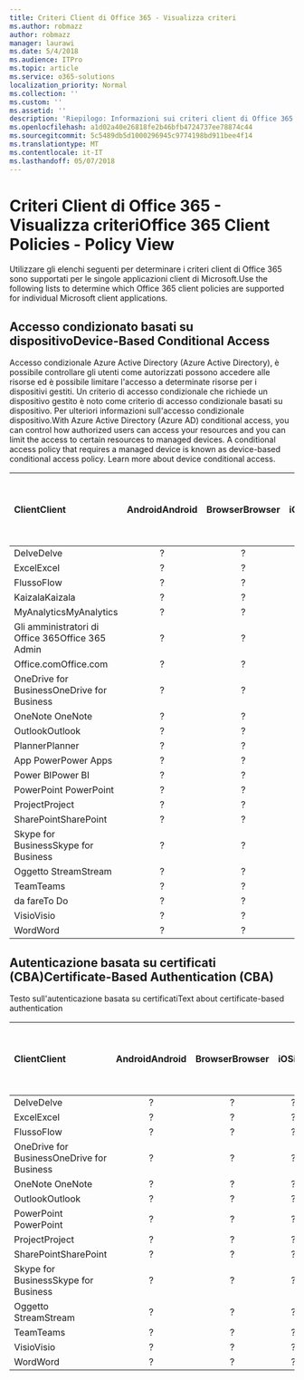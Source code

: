 ```yaml
---
title: Criteri Client di Office 365 - Visualizza criteri
ms.author: robmazz
author: robmazz
manager: laurawi
ms.date: 5/4/2018
ms.audience: ITPro
ms.topic: article
ms.service: o365-solutions
localization_priority: Normal
ms.collection: ''
ms.custom: ''
ms.assetid: ''
description: 'Riepilogo: Informazioni sui criteri client di Office 365 supportati da Android, browser, iOS, Mac OS X, Windows e Windows Mobile.'
ms.openlocfilehash: a1d02a40e26818fe2b46bfb4724737ee78874c44
ms.sourcegitcommit: 5c5489db5d1000296945c9774198bd911bee4f14
ms.translationtype: MT
ms.contentlocale: it-IT
ms.lasthandoff: 05/07/2018
---
```

# <a name="office-365-client-policies---policy-view"></a><span data-ttu-id="417d3-103">Criteri Client di Office 365 - Visualizza criteri</span><span class="sxs-lookup"><span data-stu-id="417d3-103">Office 365 Client Policies - Policy View</span></span>
<span data-ttu-id="417d3-104">Utilizzare gli elenchi seguenti per determinare i criteri client di Office 365 sono supportati per le singole applicazioni client di Microsoft.</span><span class="sxs-lookup"><span data-stu-id="417d3-104">Use the following lists to determine which Office 365 client policies are supported for individual Microsoft client applications.</span></span>

## <a name="device-based-conditional-access"></a><span data-ttu-id="417d3-105">Accesso condizionato basati su dispositivo</span><span class="sxs-lookup"><span data-stu-id="417d3-105">Device-Based Conditional Access</span></span>
<span data-ttu-id="417d3-p101">Accesso condizionale Azure Active Directory (Azure Active Directory), è possibile controllare gli utenti come autorizzati possono accedere alle risorse ed è possibile limitare l'accesso a determinate risorse per i dispositivi gestiti. Un criterio di accesso condizionale che richiede un dispositivo gestito è noto come criterio di accesso condizionale basati su dispositivo. Per ulteriori informazioni sull'accesso condizionale dispositivo.</span><span class="sxs-lookup"><span data-stu-id="417d3-p101">With Azure Active Directory (Azure AD) conditional access, you can control how authorized users can access your resources and you can limit the access to certain resources to managed devices. A conditional access policy that requires a managed device is known as device-based conditional access policy. Learn more about device conditional access.</span></span>

|<span data-ttu-id="417d3-109">**Client**</span><span class="sxs-lookup"><span data-stu-id="417d3-109">**Client**</span></span>|<span data-ttu-id="417d3-110">**Android**</span><span class="sxs-lookup"><span data-stu-id="417d3-110">**Android**</span></span>|<span data-ttu-id="417d3-111">**Browser**</span><span class="sxs-lookup"><span data-stu-id="417d3-111">**Browser**</span></span>|<span data-ttu-id="417d3-112">**iOS**</span><span class="sxs-lookup"><span data-stu-id="417d3-112">**iOS**</span></span>|<span data-ttu-id="417d3-113">**Mac OS X**</span><span class="sxs-lookup"><span data-stu-id="417d3-113">**Mac OS X**</span></span>|<span data-ttu-id="417d3-114">**Windows Desktop**</span><span class="sxs-lookup"><span data-stu-id="417d3-114">**Windows Desktop**</span></span>|<span data-ttu-id="417d3-115">**10 Windows Mobile**</span><span class="sxs-lookup"><span data-stu-id="417d3-115">**Windows 10 Mobile**</span></span>|<span data-ttu-id="417d3-116">**App di moderno Windows 10**</span><span class="sxs-lookup"><span data-stu-id="417d3-116">**Windows 10 Modern Apps**</span></span>|
|:-----|:-----:|:------:|:------:|:-----:|:-----:|:-----:|:-----:|
| <span data-ttu-id="417d3-117">Delve</span><span class="sxs-lookup"><span data-stu-id="417d3-117">Delve</span></span> | <span data-ttu-id="417d3-118">?</span><span class="sxs-lookup"><span data-stu-id="417d3-118"></span></span> | <span data-ttu-id="417d3-119">?</span><span class="sxs-lookup"><span data-stu-id="417d3-119"></span></span> | <span data-ttu-id="417d3-120">?</span><span class="sxs-lookup"><span data-stu-id="417d3-120"></span></span> | <span data-ttu-id="417d3-121">?</span><span class="sxs-lookup"><span data-stu-id="417d3-121"></span></span> | <span data-ttu-id="417d3-122">?</span><span class="sxs-lookup"><span data-stu-id="417d3-122"></span></span> | <span data-ttu-id="417d3-123">?</span><span class="sxs-lookup"><span data-stu-id="417d3-123"></span></span> | <span data-ttu-id="417d3-124">?</span><span class="sxs-lookup"><span data-stu-id="417d3-124"></span></span> |
| <span data-ttu-id="417d3-125">Excel</span><span class="sxs-lookup"><span data-stu-id="417d3-125">Excel</span></span> | <span data-ttu-id="417d3-126">?</span><span class="sxs-lookup"><span data-stu-id="417d3-126"></span></span> | <span data-ttu-id="417d3-127">?</span><span class="sxs-lookup"><span data-stu-id="417d3-127"></span></span> | <span data-ttu-id="417d3-128">?</span><span class="sxs-lookup"><span data-stu-id="417d3-128"></span></span> | <span data-ttu-id="417d3-129">?</span><span class="sxs-lookup"><span data-stu-id="417d3-129"></span></span> | <span data-ttu-id="417d3-130">?</span><span class="sxs-lookup"><span data-stu-id="417d3-130"></span></span> | <span data-ttu-id="417d3-131">?</span><span class="sxs-lookup"><span data-stu-id="417d3-131"></span></span> | <span data-ttu-id="417d3-132">?</span><span class="sxs-lookup"><span data-stu-id="417d3-132"></span></span> |
| <span data-ttu-id="417d3-133">Flusso</span><span class="sxs-lookup"><span data-stu-id="417d3-133">Flow</span></span> | <span data-ttu-id="417d3-134">?</span><span class="sxs-lookup"><span data-stu-id="417d3-134"></span></span> | <span data-ttu-id="417d3-135">?</span><span class="sxs-lookup"><span data-stu-id="417d3-135"></span></span> | <span data-ttu-id="417d3-136">?</span><span class="sxs-lookup"><span data-stu-id="417d3-136"></span></span> | <span data-ttu-id="417d3-137">?</span><span class="sxs-lookup"><span data-stu-id="417d3-137"></span></span> | <span data-ttu-id="417d3-138">?</span><span class="sxs-lookup"><span data-stu-id="417d3-138"></span></span> | <span data-ttu-id="417d3-139">?</span><span class="sxs-lookup"><span data-stu-id="417d3-139"></span></span> | <span data-ttu-id="417d3-140">?</span><span class="sxs-lookup"><span data-stu-id="417d3-140"></span></span> |
| <span data-ttu-id="417d3-141">Kaizala</span><span class="sxs-lookup"><span data-stu-id="417d3-141">Kaizala</span></span> | <span data-ttu-id="417d3-142">?</span><span class="sxs-lookup"><span data-stu-id="417d3-142"></span></span> | <span data-ttu-id="417d3-143">?</span><span class="sxs-lookup"><span data-stu-id="417d3-143"></span></span> | <span data-ttu-id="417d3-144">?</span><span class="sxs-lookup"><span data-stu-id="417d3-144"></span></span> | <span data-ttu-id="417d3-145">?</span><span class="sxs-lookup"><span data-stu-id="417d3-145"></span></span> | <span data-ttu-id="417d3-146">?</span><span class="sxs-lookup"><span data-stu-id="417d3-146"></span></span> | <span data-ttu-id="417d3-147">?</span><span class="sxs-lookup"><span data-stu-id="417d3-147"></span></span> | <span data-ttu-id="417d3-148">?</span><span class="sxs-lookup"><span data-stu-id="417d3-148"></span></span> |
| <span data-ttu-id="417d3-149">MyAnalytics</span><span class="sxs-lookup"><span data-stu-id="417d3-149">MyAnalytics</span></span> | <span data-ttu-id="417d3-150">?</span><span class="sxs-lookup"><span data-stu-id="417d3-150"></span></span> | <span data-ttu-id="417d3-151">?</span><span class="sxs-lookup"><span data-stu-id="417d3-151"></span></span> | <span data-ttu-id="417d3-152">?</span><span class="sxs-lookup"><span data-stu-id="417d3-152"></span></span> | <span data-ttu-id="417d3-153">?</span><span class="sxs-lookup"><span data-stu-id="417d3-153"></span></span> | <span data-ttu-id="417d3-154">?</span><span class="sxs-lookup"><span data-stu-id="417d3-154"></span></span> | <span data-ttu-id="417d3-155">?</span><span class="sxs-lookup"><span data-stu-id="417d3-155"></span></span> | <span data-ttu-id="417d3-156">?</span><span class="sxs-lookup"><span data-stu-id="417d3-156"></span></span> |
| <span data-ttu-id="417d3-157">Gli amministratori di Office 365</span><span class="sxs-lookup"><span data-stu-id="417d3-157">Office 365 Admin</span></span> | <span data-ttu-id="417d3-158">?</span><span class="sxs-lookup"><span data-stu-id="417d3-158"></span></span> | <span data-ttu-id="417d3-159">?</span><span class="sxs-lookup"><span data-stu-id="417d3-159"></span></span> | <span data-ttu-id="417d3-160">?</span><span class="sxs-lookup"><span data-stu-id="417d3-160"></span></span> | <span data-ttu-id="417d3-161">?</span><span class="sxs-lookup"><span data-stu-id="417d3-161"></span></span> | <span data-ttu-id="417d3-162">?</span><span class="sxs-lookup"><span data-stu-id="417d3-162"></span></span> | <span data-ttu-id="417d3-163">?</span><span class="sxs-lookup"><span data-stu-id="417d3-163"></span></span> | <span data-ttu-id="417d3-164">?</span><span class="sxs-lookup"><span data-stu-id="417d3-164"></span></span> |
| <span data-ttu-id="417d3-165">Office.com</span><span class="sxs-lookup"><span data-stu-id="417d3-165">Office.com</span></span> | <span data-ttu-id="417d3-166">?</span><span class="sxs-lookup"><span data-stu-id="417d3-166"></span></span> | <span data-ttu-id="417d3-167">?</span><span class="sxs-lookup"><span data-stu-id="417d3-167"></span></span> | <span data-ttu-id="417d3-168">?</span><span class="sxs-lookup"><span data-stu-id="417d3-168"></span></span> | <span data-ttu-id="417d3-169">?</span><span class="sxs-lookup"><span data-stu-id="417d3-169"></span></span> | <span data-ttu-id="417d3-170">?</span><span class="sxs-lookup"><span data-stu-id="417d3-170"></span></span> | <span data-ttu-id="417d3-171">?</span><span class="sxs-lookup"><span data-stu-id="417d3-171"></span></span> | <span data-ttu-id="417d3-172">?</span><span class="sxs-lookup"><span data-stu-id="417d3-172"></span></span> |
| <span data-ttu-id="417d3-173">OneDrive for Business</span><span class="sxs-lookup"><span data-stu-id="417d3-173">OneDrive for Business</span></span> | <span data-ttu-id="417d3-174">?</span><span class="sxs-lookup"><span data-stu-id="417d3-174"></span></span> | <span data-ttu-id="417d3-175">?</span><span class="sxs-lookup"><span data-stu-id="417d3-175"></span></span> | <span data-ttu-id="417d3-176">?</span><span class="sxs-lookup"><span data-stu-id="417d3-176"></span></span> | <span data-ttu-id="417d3-177">?</span><span class="sxs-lookup"><span data-stu-id="417d3-177"></span></span> | <span data-ttu-id="417d3-178">?</span><span class="sxs-lookup"><span data-stu-id="417d3-178"></span></span> | <span data-ttu-id="417d3-179">?</span><span class="sxs-lookup"><span data-stu-id="417d3-179"></span></span> | <span data-ttu-id="417d3-180">?</span><span class="sxs-lookup"><span data-stu-id="417d3-180"></span></span> |
| <span data-ttu-id="417d3-181"> OneNote </span><span class="sxs-lookup"><span data-stu-id="417d3-181">OneNote</span></span> | <span data-ttu-id="417d3-182">?</span><span class="sxs-lookup"><span data-stu-id="417d3-182"></span></span> | <span data-ttu-id="417d3-183">?</span><span class="sxs-lookup"><span data-stu-id="417d3-183"></span></span> | <span data-ttu-id="417d3-184">?</span><span class="sxs-lookup"><span data-stu-id="417d3-184"></span></span> | <span data-ttu-id="417d3-185">?</span><span class="sxs-lookup"><span data-stu-id="417d3-185"></span></span> | <span data-ttu-id="417d3-186">?</span><span class="sxs-lookup"><span data-stu-id="417d3-186"></span></span> | <span data-ttu-id="417d3-187">?</span><span class="sxs-lookup"><span data-stu-id="417d3-187"></span></span> | <span data-ttu-id="417d3-188">?</span><span class="sxs-lookup"><span data-stu-id="417d3-188"></span></span> |
| <span data-ttu-id="417d3-189">Outlook</span><span class="sxs-lookup"><span data-stu-id="417d3-189">Outlook</span></span> | <span data-ttu-id="417d3-190">?</span><span class="sxs-lookup"><span data-stu-id="417d3-190"></span></span> | <span data-ttu-id="417d3-191">?</span><span class="sxs-lookup"><span data-stu-id="417d3-191"></span></span> | <span data-ttu-id="417d3-192">?</span><span class="sxs-lookup"><span data-stu-id="417d3-192"></span></span> | <span data-ttu-id="417d3-193">?</span><span class="sxs-lookup"><span data-stu-id="417d3-193"></span></span> | <span data-ttu-id="417d3-194">?</span><span class="sxs-lookup"><span data-stu-id="417d3-194"></span></span> | <span data-ttu-id="417d3-195">?</span><span class="sxs-lookup"><span data-stu-id="417d3-195"></span></span> | <span data-ttu-id="417d3-196">?</span><span class="sxs-lookup"><span data-stu-id="417d3-196"></span></span> |
| <span data-ttu-id="417d3-197">Planner</span><span class="sxs-lookup"><span data-stu-id="417d3-197">Planner</span></span> | <span data-ttu-id="417d3-198">?</span><span class="sxs-lookup"><span data-stu-id="417d3-198"></span></span> | <span data-ttu-id="417d3-199">?</span><span class="sxs-lookup"><span data-stu-id="417d3-199"></span></span> | <span data-ttu-id="417d3-200">?</span><span class="sxs-lookup"><span data-stu-id="417d3-200"></span></span> | <span data-ttu-id="417d3-201">?</span><span class="sxs-lookup"><span data-stu-id="417d3-201"></span></span> | <span data-ttu-id="417d3-202">?</span><span class="sxs-lookup"><span data-stu-id="417d3-202"></span></span> | <span data-ttu-id="417d3-203">?</span><span class="sxs-lookup"><span data-stu-id="417d3-203"></span></span> | <span data-ttu-id="417d3-204">?</span><span class="sxs-lookup"><span data-stu-id="417d3-204"></span></span> |
| <span data-ttu-id="417d3-205">App Power</span><span class="sxs-lookup"><span data-stu-id="417d3-205">Power Apps</span></span> | <span data-ttu-id="417d3-206">?</span><span class="sxs-lookup"><span data-stu-id="417d3-206"></span></span> | <span data-ttu-id="417d3-207">?</span><span class="sxs-lookup"><span data-stu-id="417d3-207"></span></span> | <span data-ttu-id="417d3-208">?</span><span class="sxs-lookup"><span data-stu-id="417d3-208"></span></span> | <span data-ttu-id="417d3-209">?</span><span class="sxs-lookup"><span data-stu-id="417d3-209"></span></span> | <span data-ttu-id="417d3-210">?</span><span class="sxs-lookup"><span data-stu-id="417d3-210"></span></span> | <span data-ttu-id="417d3-211">?</span><span class="sxs-lookup"><span data-stu-id="417d3-211"></span></span> | <span data-ttu-id="417d3-212">?</span><span class="sxs-lookup"><span data-stu-id="417d3-212"></span></span> |
| <span data-ttu-id="417d3-213">Power BI</span><span class="sxs-lookup"><span data-stu-id="417d3-213">Power BI</span></span> | <span data-ttu-id="417d3-214">?</span><span class="sxs-lookup"><span data-stu-id="417d3-214"></span></span> | <span data-ttu-id="417d3-215">?</span><span class="sxs-lookup"><span data-stu-id="417d3-215"></span></span> | <span data-ttu-id="417d3-216">?</span><span class="sxs-lookup"><span data-stu-id="417d3-216"></span></span> | <span data-ttu-id="417d3-217">?</span><span class="sxs-lookup"><span data-stu-id="417d3-217"></span></span> | <span data-ttu-id="417d3-218">?</span><span class="sxs-lookup"><span data-stu-id="417d3-218"></span></span> | <span data-ttu-id="417d3-219">?</span><span class="sxs-lookup"><span data-stu-id="417d3-219"></span></span> | <span data-ttu-id="417d3-220">?</span><span class="sxs-lookup"><span data-stu-id="417d3-220"></span></span> |
| <span data-ttu-id="417d3-221"> PowerPoint </span><span class="sxs-lookup"><span data-stu-id="417d3-221">PowerPoint</span></span> | <span data-ttu-id="417d3-222">?</span><span class="sxs-lookup"><span data-stu-id="417d3-222"></span></span> | <span data-ttu-id="417d3-223">?</span><span class="sxs-lookup"><span data-stu-id="417d3-223"></span></span> | <span data-ttu-id="417d3-224">?</span><span class="sxs-lookup"><span data-stu-id="417d3-224"></span></span> | <span data-ttu-id="417d3-225">?</span><span class="sxs-lookup"><span data-stu-id="417d3-225"></span></span> | <span data-ttu-id="417d3-226">?</span><span class="sxs-lookup"><span data-stu-id="417d3-226"></span></span> | <span data-ttu-id="417d3-227">?</span><span class="sxs-lookup"><span data-stu-id="417d3-227"></span></span> | <span data-ttu-id="417d3-228">?</span><span class="sxs-lookup"><span data-stu-id="417d3-228"></span></span> |
| <span data-ttu-id="417d3-229">Project</span><span class="sxs-lookup"><span data-stu-id="417d3-229">Project</span></span> | <span data-ttu-id="417d3-230">?</span><span class="sxs-lookup"><span data-stu-id="417d3-230"></span></span> | <span data-ttu-id="417d3-231">?</span><span class="sxs-lookup"><span data-stu-id="417d3-231"></span></span> | <span data-ttu-id="417d3-232">?</span><span class="sxs-lookup"><span data-stu-id="417d3-232"></span></span> | <span data-ttu-id="417d3-233">?</span><span class="sxs-lookup"><span data-stu-id="417d3-233"></span></span> | <span data-ttu-id="417d3-234">?</span><span class="sxs-lookup"><span data-stu-id="417d3-234"></span></span> | <span data-ttu-id="417d3-235">?</span><span class="sxs-lookup"><span data-stu-id="417d3-235"></span></span> | <span data-ttu-id="417d3-236">?</span><span class="sxs-lookup"><span data-stu-id="417d3-236"></span></span> |
| <span data-ttu-id="417d3-237">SharePoint</span><span class="sxs-lookup"><span data-stu-id="417d3-237">SharePoint</span></span> | <span data-ttu-id="417d3-238">?</span><span class="sxs-lookup"><span data-stu-id="417d3-238"></span></span> | <span data-ttu-id="417d3-239">?</span><span class="sxs-lookup"><span data-stu-id="417d3-239"></span></span> | <span data-ttu-id="417d3-240">?</span><span class="sxs-lookup"><span data-stu-id="417d3-240"></span></span> | <span data-ttu-id="417d3-241">?</span><span class="sxs-lookup"><span data-stu-id="417d3-241"></span></span> | <span data-ttu-id="417d3-242">?</span><span class="sxs-lookup"><span data-stu-id="417d3-242"></span></span> | <span data-ttu-id="417d3-243">?</span><span class="sxs-lookup"><span data-stu-id="417d3-243"></span></span> | <span data-ttu-id="417d3-244">?</span><span class="sxs-lookup"><span data-stu-id="417d3-244"></span></span> |
| <span data-ttu-id="417d3-245">Skype for Business</span><span class="sxs-lookup"><span data-stu-id="417d3-245">Skype for Business</span></span> | <span data-ttu-id="417d3-246">?</span><span class="sxs-lookup"><span data-stu-id="417d3-246"></span></span> | <span data-ttu-id="417d3-247">?</span><span class="sxs-lookup"><span data-stu-id="417d3-247"></span></span> | <span data-ttu-id="417d3-248">?</span><span class="sxs-lookup"><span data-stu-id="417d3-248"></span></span> | <span data-ttu-id="417d3-249">?</span><span class="sxs-lookup"><span data-stu-id="417d3-249"></span></span> | <span data-ttu-id="417d3-250">?</span><span class="sxs-lookup"><span data-stu-id="417d3-250"></span></span> | <span data-ttu-id="417d3-251">?</span><span class="sxs-lookup"><span data-stu-id="417d3-251"></span></span> | <span data-ttu-id="417d3-252">?</span><span class="sxs-lookup"><span data-stu-id="417d3-252"></span></span> |
| <span data-ttu-id="417d3-253">Oggetto Stream</span><span class="sxs-lookup"><span data-stu-id="417d3-253">Stream</span></span> | <span data-ttu-id="417d3-254">?</span><span class="sxs-lookup"><span data-stu-id="417d3-254"></span></span> | <span data-ttu-id="417d3-255">?</span><span class="sxs-lookup"><span data-stu-id="417d3-255"></span></span> | <span data-ttu-id="417d3-256">?</span><span class="sxs-lookup"><span data-stu-id="417d3-256"></span></span> | <span data-ttu-id="417d3-257">?</span><span class="sxs-lookup"><span data-stu-id="417d3-257"></span></span> | <span data-ttu-id="417d3-258">?</span><span class="sxs-lookup"><span data-stu-id="417d3-258"></span></span> | <span data-ttu-id="417d3-259">?</span><span class="sxs-lookup"><span data-stu-id="417d3-259"></span></span> | <span data-ttu-id="417d3-260">?</span><span class="sxs-lookup"><span data-stu-id="417d3-260"></span></span> |
| <span data-ttu-id="417d3-261">Team</span><span class="sxs-lookup"><span data-stu-id="417d3-261">Teams</span></span> | <span data-ttu-id="417d3-262">?</span><span class="sxs-lookup"><span data-stu-id="417d3-262"></span></span> | <span data-ttu-id="417d3-263">?</span><span class="sxs-lookup"><span data-stu-id="417d3-263"></span></span> | <span data-ttu-id="417d3-264">?</span><span class="sxs-lookup"><span data-stu-id="417d3-264"></span></span> | <span data-ttu-id="417d3-265">?</span><span class="sxs-lookup"><span data-stu-id="417d3-265"></span></span> | <span data-ttu-id="417d3-266">?</span><span class="sxs-lookup"><span data-stu-id="417d3-266"></span></span> | <span data-ttu-id="417d3-267">?</span><span class="sxs-lookup"><span data-stu-id="417d3-267"></span></span> | <span data-ttu-id="417d3-268">?</span><span class="sxs-lookup"><span data-stu-id="417d3-268"></span></span> |
| <span data-ttu-id="417d3-269">da fare</span><span class="sxs-lookup"><span data-stu-id="417d3-269">To Do</span></span> | <span data-ttu-id="417d3-270">?</span><span class="sxs-lookup"><span data-stu-id="417d3-270"></span></span> | <span data-ttu-id="417d3-271">?</span><span class="sxs-lookup"><span data-stu-id="417d3-271"></span></span> | <span data-ttu-id="417d3-272">?</span><span class="sxs-lookup"><span data-stu-id="417d3-272"></span></span> | <span data-ttu-id="417d3-273">?</span><span class="sxs-lookup"><span data-stu-id="417d3-273"></span></span> | <span data-ttu-id="417d3-274">?</span><span class="sxs-lookup"><span data-stu-id="417d3-274"></span></span> | <span data-ttu-id="417d3-275">?</span><span class="sxs-lookup"><span data-stu-id="417d3-275"></span></span> | <span data-ttu-id="417d3-276">?</span><span class="sxs-lookup"><span data-stu-id="417d3-276"></span></span> |
| <span data-ttu-id="417d3-277">Visio</span><span class="sxs-lookup"><span data-stu-id="417d3-277">Visio</span></span> | <span data-ttu-id="417d3-278">?</span><span class="sxs-lookup"><span data-stu-id="417d3-278"></span></span> | <span data-ttu-id="417d3-279">?</span><span class="sxs-lookup"><span data-stu-id="417d3-279"></span></span> | <span data-ttu-id="417d3-280">?</span><span class="sxs-lookup"><span data-stu-id="417d3-280"></span></span> | <span data-ttu-id="417d3-281">?</span><span class="sxs-lookup"><span data-stu-id="417d3-281"></span></span> | <span data-ttu-id="417d3-282">?</span><span class="sxs-lookup"><span data-stu-id="417d3-282"></span></span> | <span data-ttu-id="417d3-283">?</span><span class="sxs-lookup"><span data-stu-id="417d3-283"></span></span> | <span data-ttu-id="417d3-284">?</span><span class="sxs-lookup"><span data-stu-id="417d3-284"></span></span> |
| <span data-ttu-id="417d3-285">Word</span><span class="sxs-lookup"><span data-stu-id="417d3-285">Word</span></span> | <span data-ttu-id="417d3-286">?</span><span class="sxs-lookup"><span data-stu-id="417d3-286"></span></span> | <span data-ttu-id="417d3-287">?</span><span class="sxs-lookup"><span data-stu-id="417d3-287"></span></span> | <span data-ttu-id="417d3-288">?</span><span class="sxs-lookup"><span data-stu-id="417d3-288"></span></span> | <span data-ttu-id="417d3-289">?</span><span class="sxs-lookup"><span data-stu-id="417d3-289"></span></span> | <span data-ttu-id="417d3-290">?</span><span class="sxs-lookup"><span data-stu-id="417d3-290"></span></span> | <span data-ttu-id="417d3-291">?</span><span class="sxs-lookup"><span data-stu-id="417d3-291"></span></span> | <span data-ttu-id="417d3-292">?</span><span class="sxs-lookup"><span data-stu-id="417d3-292"></span></span> |

## <a name="certificate-based-authentication-cba"></a><span data-ttu-id="417d3-293">Autenticazione basata su certificati (CBA)</span><span class="sxs-lookup"><span data-stu-id="417d3-293">Certificate-Based Authentication (CBA)</span></span>
<span data-ttu-id="417d3-294">Testo sull'autenticazione basata su certificati</span><span class="sxs-lookup"><span data-stu-id="417d3-294">Text about certificate-based authentication</span></span>

|<span data-ttu-id="417d3-295">**Client**</span><span class="sxs-lookup"><span data-stu-id="417d3-295">**Client**</span></span>|<span data-ttu-id="417d3-296">**Android**</span><span class="sxs-lookup"><span data-stu-id="417d3-296">**Android**</span></span>|<span data-ttu-id="417d3-297">**Browser**</span><span class="sxs-lookup"><span data-stu-id="417d3-297">**Browser**</span></span>|<span data-ttu-id="417d3-298">**iOS**</span><span class="sxs-lookup"><span data-stu-id="417d3-298">**iOS**</span></span>|<span data-ttu-id="417d3-299">**Mac OS X**</span><span class="sxs-lookup"><span data-stu-id="417d3-299">**Mac OS X**</span></span>|<span data-ttu-id="417d3-300">**Windows Desktop**</span><span class="sxs-lookup"><span data-stu-id="417d3-300">**Windows Desktop**</span></span>|<span data-ttu-id="417d3-301">**10 Windows Mobile**</span><span class="sxs-lookup"><span data-stu-id="417d3-301">**Windows 10 Mobile**</span></span>|<span data-ttu-id="417d3-302">**App di moderno Windows 10**</span><span class="sxs-lookup"><span data-stu-id="417d3-302">**Windows 10 Modern Apps**</span></span>|
|:-----|:-----:|:------:|:------:|:-----:|:-----:|:-----:|:-----:|
| <span data-ttu-id="417d3-303">Delve</span><span class="sxs-lookup"><span data-stu-id="417d3-303">Delve</span></span> | <span data-ttu-id="417d3-304">?</span><span class="sxs-lookup"><span data-stu-id="417d3-304"></span></span> | <span data-ttu-id="417d3-305">?</span><span class="sxs-lookup"><span data-stu-id="417d3-305"></span></span> | <span data-ttu-id="417d3-306">?</span><span class="sxs-lookup"><span data-stu-id="417d3-306"></span></span> | <span data-ttu-id="417d3-307">?</span><span class="sxs-lookup"><span data-stu-id="417d3-307"></span></span> | <span data-ttu-id="417d3-308">?</span><span class="sxs-lookup"><span data-stu-id="417d3-308"></span></span> | <span data-ttu-id="417d3-309">?</span><span class="sxs-lookup"><span data-stu-id="417d3-309"></span></span> | <span data-ttu-id="417d3-310">?</span><span class="sxs-lookup"><span data-stu-id="417d3-310"></span></span> |
| <span data-ttu-id="417d3-311">Excel</span><span class="sxs-lookup"><span data-stu-id="417d3-311">Excel</span></span> | <span data-ttu-id="417d3-312">?</span><span class="sxs-lookup"><span data-stu-id="417d3-312"></span></span> | <span data-ttu-id="417d3-313">?</span><span class="sxs-lookup"><span data-stu-id="417d3-313"></span></span> | <span data-ttu-id="417d3-314">?</span><span class="sxs-lookup"><span data-stu-id="417d3-314"></span></span> | <span data-ttu-id="417d3-315">?</span><span class="sxs-lookup"><span data-stu-id="417d3-315"></span></span> | <span data-ttu-id="417d3-316">?</span><span class="sxs-lookup"><span data-stu-id="417d3-316"></span></span> | <span data-ttu-id="417d3-317">?</span><span class="sxs-lookup"><span data-stu-id="417d3-317"></span></span> | <span data-ttu-id="417d3-318">?</span><span class="sxs-lookup"><span data-stu-id="417d3-318"></span></span> |
| <span data-ttu-id="417d3-319">Flusso</span><span class="sxs-lookup"><span data-stu-id="417d3-319">Flow</span></span> | <span data-ttu-id="417d3-320">?</span><span class="sxs-lookup"><span data-stu-id="417d3-320"></span></span> | <span data-ttu-id="417d3-321">?</span><span class="sxs-lookup"><span data-stu-id="417d3-321"></span></span> | <span data-ttu-id="417d3-322">?</span><span class="sxs-lookup"><span data-stu-id="417d3-322"></span></span> | <span data-ttu-id="417d3-323">?</span><span class="sxs-lookup"><span data-stu-id="417d3-323"></span></span> | <span data-ttu-id="417d3-324">?</span><span class="sxs-lookup"><span data-stu-id="417d3-324"></span></span> | <span data-ttu-id="417d3-325">?</span><span class="sxs-lookup"><span data-stu-id="417d3-325"></span></span> | <span data-ttu-id="417d3-326">?</span><span class="sxs-lookup"><span data-stu-id="417d3-326"></span></span> |
| <span data-ttu-id="417d3-327">OneDrive for Business</span><span class="sxs-lookup"><span data-stu-id="417d3-327">OneDrive for Business</span></span> | <span data-ttu-id="417d3-328">?</span><span class="sxs-lookup"><span data-stu-id="417d3-328"></span></span> | <span data-ttu-id="417d3-329">?</span><span class="sxs-lookup"><span data-stu-id="417d3-329"></span></span> | <span data-ttu-id="417d3-330">?</span><span class="sxs-lookup"><span data-stu-id="417d3-330"></span></span> | <span data-ttu-id="417d3-331">?</span><span class="sxs-lookup"><span data-stu-id="417d3-331"></span></span> | <span data-ttu-id="417d3-332">?</span><span class="sxs-lookup"><span data-stu-id="417d3-332"></span></span> | <span data-ttu-id="417d3-333">?</span><span class="sxs-lookup"><span data-stu-id="417d3-333"></span></span> | <span data-ttu-id="417d3-334">?</span><span class="sxs-lookup"><span data-stu-id="417d3-334"></span></span> |
| <span data-ttu-id="417d3-335"> OneNote </span><span class="sxs-lookup"><span data-stu-id="417d3-335">OneNote</span></span> | <span data-ttu-id="417d3-336">?</span><span class="sxs-lookup"><span data-stu-id="417d3-336"></span></span> | <span data-ttu-id="417d3-337">?</span><span class="sxs-lookup"><span data-stu-id="417d3-337"></span></span> | <span data-ttu-id="417d3-338">?</span><span class="sxs-lookup"><span data-stu-id="417d3-338"></span></span> | <span data-ttu-id="417d3-339">?</span><span class="sxs-lookup"><span data-stu-id="417d3-339"></span></span> | <span data-ttu-id="417d3-340">?</span><span class="sxs-lookup"><span data-stu-id="417d3-340"></span></span> | <span data-ttu-id="417d3-341">?</span><span class="sxs-lookup"><span data-stu-id="417d3-341"></span></span> | <span data-ttu-id="417d3-342">?</span><span class="sxs-lookup"><span data-stu-id="417d3-342"></span></span> |
| <span data-ttu-id="417d3-343">Outlook</span><span class="sxs-lookup"><span data-stu-id="417d3-343">Outlook</span></span> | <span data-ttu-id="417d3-344">?</span><span class="sxs-lookup"><span data-stu-id="417d3-344"></span></span> | <span data-ttu-id="417d3-345">?</span><span class="sxs-lookup"><span data-stu-id="417d3-345"></span></span> | <span data-ttu-id="417d3-346">?</span><span class="sxs-lookup"><span data-stu-id="417d3-346"></span></span> | <span data-ttu-id="417d3-347">?</span><span class="sxs-lookup"><span data-stu-id="417d3-347"></span></span> | <span data-ttu-id="417d3-348">?</span><span class="sxs-lookup"><span data-stu-id="417d3-348"></span></span> | <span data-ttu-id="417d3-349">?</span><span class="sxs-lookup"><span data-stu-id="417d3-349"></span></span> | <span data-ttu-id="417d3-350">?</span><span class="sxs-lookup"><span data-stu-id="417d3-350"></span></span> |
| <span data-ttu-id="417d3-351"> PowerPoint </span><span class="sxs-lookup"><span data-stu-id="417d3-351">PowerPoint</span></span> | <span data-ttu-id="417d3-352">?</span><span class="sxs-lookup"><span data-stu-id="417d3-352"></span></span> | <span data-ttu-id="417d3-353">?</span><span class="sxs-lookup"><span data-stu-id="417d3-353"></span></span> | <span data-ttu-id="417d3-354">?</span><span class="sxs-lookup"><span data-stu-id="417d3-354"></span></span> | <span data-ttu-id="417d3-355">?</span><span class="sxs-lookup"><span data-stu-id="417d3-355"></span></span> | <span data-ttu-id="417d3-356">?</span><span class="sxs-lookup"><span data-stu-id="417d3-356"></span></span> | <span data-ttu-id="417d3-357">?</span><span class="sxs-lookup"><span data-stu-id="417d3-357"></span></span> | <span data-ttu-id="417d3-358">?</span><span class="sxs-lookup"><span data-stu-id="417d3-358"></span></span> |
| <span data-ttu-id="417d3-359">Project</span><span class="sxs-lookup"><span data-stu-id="417d3-359">Project</span></span> | <span data-ttu-id="417d3-360">?</span><span class="sxs-lookup"><span data-stu-id="417d3-360"></span></span> | <span data-ttu-id="417d3-361">?</span><span class="sxs-lookup"><span data-stu-id="417d3-361"></span></span> | <span data-ttu-id="417d3-362">?</span><span class="sxs-lookup"><span data-stu-id="417d3-362"></span></span> | <span data-ttu-id="417d3-363">?</span><span class="sxs-lookup"><span data-stu-id="417d3-363"></span></span> | <span data-ttu-id="417d3-364">?</span><span class="sxs-lookup"><span data-stu-id="417d3-364"></span></span> | <span data-ttu-id="417d3-365">?</span><span class="sxs-lookup"><span data-stu-id="417d3-365"></span></span> | <span data-ttu-id="417d3-366">?</span><span class="sxs-lookup"><span data-stu-id="417d3-366"></span></span> |
| <span data-ttu-id="417d3-367">SharePoint</span><span class="sxs-lookup"><span data-stu-id="417d3-367">SharePoint</span></span> | <span data-ttu-id="417d3-368">?</span><span class="sxs-lookup"><span data-stu-id="417d3-368"></span></span> | <span data-ttu-id="417d3-369">?</span><span class="sxs-lookup"><span data-stu-id="417d3-369"></span></span> | <span data-ttu-id="417d3-370">?</span><span class="sxs-lookup"><span data-stu-id="417d3-370"></span></span> | <span data-ttu-id="417d3-371">?</span><span class="sxs-lookup"><span data-stu-id="417d3-371"></span></span> | <span data-ttu-id="417d3-372">?</span><span class="sxs-lookup"><span data-stu-id="417d3-372"></span></span> | <span data-ttu-id="417d3-373">?</span><span class="sxs-lookup"><span data-stu-id="417d3-373"></span></span> | <span data-ttu-id="417d3-374">?</span><span class="sxs-lookup"><span data-stu-id="417d3-374"></span></span> |
| <span data-ttu-id="417d3-375">Skype for Business</span><span class="sxs-lookup"><span data-stu-id="417d3-375">Skype for Business</span></span> | <span data-ttu-id="417d3-376">?</span><span class="sxs-lookup"><span data-stu-id="417d3-376"></span></span> | <span data-ttu-id="417d3-377">?</span><span class="sxs-lookup"><span data-stu-id="417d3-377"></span></span> | <span data-ttu-id="417d3-378">?</span><span class="sxs-lookup"><span data-stu-id="417d3-378"></span></span> | <span data-ttu-id="417d3-379">?</span><span class="sxs-lookup"><span data-stu-id="417d3-379"></span></span> | <span data-ttu-id="417d3-380">?</span><span class="sxs-lookup"><span data-stu-id="417d3-380"></span></span> | <span data-ttu-id="417d3-381">?</span><span class="sxs-lookup"><span data-stu-id="417d3-381"></span></span> | <span data-ttu-id="417d3-382">?</span><span class="sxs-lookup"><span data-stu-id="417d3-382"></span></span> |
| <span data-ttu-id="417d3-383">Oggetto Stream</span><span class="sxs-lookup"><span data-stu-id="417d3-383">Stream</span></span> | <span data-ttu-id="417d3-384">?</span><span class="sxs-lookup"><span data-stu-id="417d3-384"></span></span> | <span data-ttu-id="417d3-385">?</span><span class="sxs-lookup"><span data-stu-id="417d3-385"></span></span> | <span data-ttu-id="417d3-386">?</span><span class="sxs-lookup"><span data-stu-id="417d3-386"></span></span> | <span data-ttu-id="417d3-387">?</span><span class="sxs-lookup"><span data-stu-id="417d3-387"></span></span> | <span data-ttu-id="417d3-388">?</span><span class="sxs-lookup"><span data-stu-id="417d3-388"></span></span> | <span data-ttu-id="417d3-389">?</span><span class="sxs-lookup"><span data-stu-id="417d3-389"></span></span> | <span data-ttu-id="417d3-390">?</span><span class="sxs-lookup"><span data-stu-id="417d3-390"></span></span> |
| <span data-ttu-id="417d3-391">Team</span><span class="sxs-lookup"><span data-stu-id="417d3-391">Teams</span></span> | <span data-ttu-id="417d3-392">?</span><span class="sxs-lookup"><span data-stu-id="417d3-392"></span></span> | <span data-ttu-id="417d3-393">?</span><span class="sxs-lookup"><span data-stu-id="417d3-393"></span></span> | <span data-ttu-id="417d3-394">?</span><span class="sxs-lookup"><span data-stu-id="417d3-394"></span></span> | <span data-ttu-id="417d3-395">?</span><span class="sxs-lookup"><span data-stu-id="417d3-395"></span></span> | <span data-ttu-id="417d3-396">?</span><span class="sxs-lookup"><span data-stu-id="417d3-396"></span></span> | <span data-ttu-id="417d3-397">?</span><span class="sxs-lookup"><span data-stu-id="417d3-397"></span></span> | <span data-ttu-id="417d3-398">?</span><span class="sxs-lookup"><span data-stu-id="417d3-398"></span></span> |
| <span data-ttu-id="417d3-399">Visio</span><span class="sxs-lookup"><span data-stu-id="417d3-399">Visio</span></span> | <span data-ttu-id="417d3-400">?</span><span class="sxs-lookup"><span data-stu-id="417d3-400"></span></span> | <span data-ttu-id="417d3-401">?</span><span class="sxs-lookup"><span data-stu-id="417d3-401"></span></span> | <span data-ttu-id="417d3-402">?</span><span class="sxs-lookup"><span data-stu-id="417d3-402"></span></span> | <span data-ttu-id="417d3-403">?</span><span class="sxs-lookup"><span data-stu-id="417d3-403"></span></span> | <span data-ttu-id="417d3-404">?</span><span class="sxs-lookup"><span data-stu-id="417d3-404"></span></span> | <span data-ttu-id="417d3-405">?</span><span class="sxs-lookup"><span data-stu-id="417d3-405"></span></span> | <span data-ttu-id="417d3-406">?</span><span class="sxs-lookup"><span data-stu-id="417d3-406"></span></span> |
| <span data-ttu-id="417d3-407">Word</span><span class="sxs-lookup"><span data-stu-id="417d3-407">Word</span></span> | <span data-ttu-id="417d3-408">?</span><span class="sxs-lookup"><span data-stu-id="417d3-408"></span></span> | <span data-ttu-id="417d3-409">?</span><span class="sxs-lookup"><span data-stu-id="417d3-409"></span></span> | <span data-ttu-id="417d3-410">?</span><span class="sxs-lookup"><span data-stu-id="417d3-410"></span></span> | <span data-ttu-id="417d3-411">?</span><span class="sxs-lookup"><span data-stu-id="417d3-411"></span></span> | <span data-ttu-id="417d3-412">?</span><span class="sxs-lookup"><span data-stu-id="417d3-412"></span></span> | <span data-ttu-id="417d3-413">?</span><span class="sxs-lookup"><span data-stu-id="417d3-413"></span></span> | <span data-ttu-id="417d3-414">?</span><span class="sxs-lookup"><span data-stu-id="417d3-414"></span></span> |